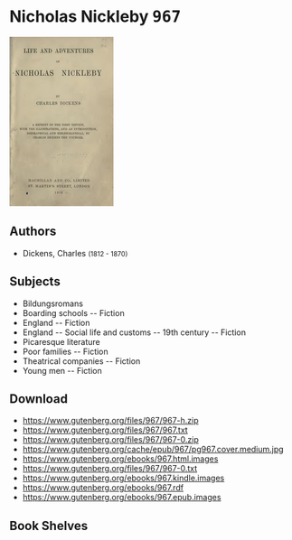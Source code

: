 # Nicholas Nickleby <kbd>967</kbd>

![](./cover.medium.jpg "")

## Authors


 - Dickens, Charles <small>(1812 - 1870)</small>

## Subjects


 - Bildungsromans
 - Boarding schools -- Fiction
 - England -- Fiction
 - England -- Social life and customs -- 19th century -- Fiction
 - Picaresque literature
 - Poor families -- Fiction
 - Theatrical companies -- Fiction
 - Young men -- Fiction

## Download


 - https://www.gutenberg.org/files/967/967-h.zip
 - https://www.gutenberg.org/files/967/967.txt
 - https://www.gutenberg.org/files/967/967-0.zip
 - https://www.gutenberg.org/cache/epub/967/pg967.cover.medium.jpg
 - https://www.gutenberg.org/ebooks/967.html.images
 - https://www.gutenberg.org/files/967/967-0.txt
 - https://www.gutenberg.org/ebooks/967.kindle.images
 - https://www.gutenberg.org/ebooks/967.rdf
 - https://www.gutenberg.org/ebooks/967.epub.images

## Book Shelves



